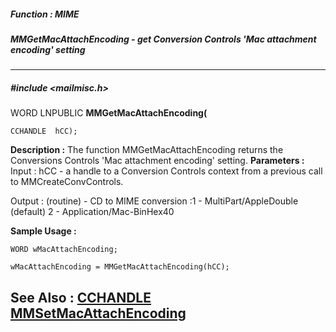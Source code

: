 ##### Function : MIME
##### MMGetMacAttachEncoding - get Conversion Controls 'Mac attachment encoding' setting
---
##### #include <mailmisc.h>
WORD LNPUBLIC **MMGetMacAttachEncoding(**

	CCHANDLE  hCC);
**Description :**
The function  MMGetMacAttachEncoding returns the Conversions Controls 'Mac 
attachment encoding' setting.
**Parameters :**
Input :
hCC  -  a handle to a Conversion Controls context from a previous call to MMCreateConvControls.

Output :
(routine)  -  CD to MIME conversion :1 - MultiPart/AppleDouble (default)
				                2 - Application/Mac-BinHex40


**Sample Usage :**
```
WORD wMacAttachEncoding;

wMacAttachEncoding = MMGetMacAttachEncoding(hCC);

```
**See Also :**
[CCHANDLE](D:/md_files/CCHANDLE.md)
[MMSetMacAttachEncoding](D:/md_files/MMSetMacAttachEncoding.md)
---
